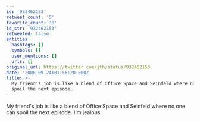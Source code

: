 ```yaml
---
id: '932462153'
retweet_count: '0'
favorite_count: '0'
id_str: '932462153'
retweeted: false
entities:
  hashtags: []
  symbols: []
  user_mentions: []
  urls: []
original_url: https://twitter.com/jth/status/932462153
date: '2008-09-24T01:56:20.000Z'
title: >-
  My friend's job is like a blend of Office Space and Seinfeld where no one can
  spoil the next episode…
---
```


My friend's job is like a blend of Office Space and Seinfeld where no one can spoil the next episode. I'm jealous.